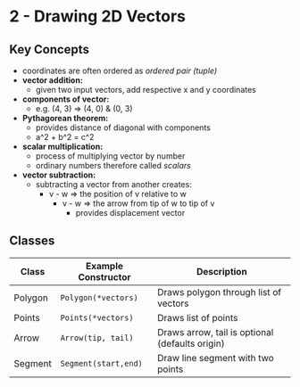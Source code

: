 # 2 - Drawing 2D Vectors
## Key Concepts
- coordinates are often ordered as *ordered pair (tuple)*
- **vector addition:**
    - given two input vectors, add respective x and y coordinates
- **components of vector:**
    - e.g. (4, 3) => (4, 0) & (0, 3)
- **Pythagorean theorem:**
    - provides distance of diagonal with components
    -  a^2 + b^2 = c^2
- **scalar multiplication:**
    - process of multiplying vector by number
    - ordinary numbers therefore called *scalars*
- **vector subtraction:**
    - subtracting a vector from another creates:
        - v - w => the position of v relative to w
            - v - w => the arrow from tip of w to tip of v
                - provides displacement vector

## Classes
| Class     | Example Constructor   | Description                                       |
| --------- | --------------------- | ------------------------------------------------- |
| Polygon   | `Polygon(*vectors)`     | Draws polygon through list of vectors             |
| Points    | `Points(*vectors)`      | Draws list of points                              |
| Arrow     | `Arrow(tip, tail)`      | Draws arrow, tail is optional (defaults origin)   |
| Segment   | `Segment(start,end)`    | Draw line segment with two points                 |

